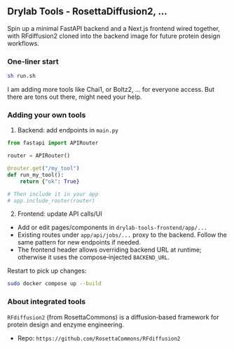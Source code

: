 ## Drylab Tools - RosettaDiffusion2, ...

Spin up a minimal FastAPI backend and a Next.js frontend wired together, with RFdiffusion2 cloned into the backend image for future protein design workflows.

### One‑liner start

```bash
sh run.sh
```

I am adding more tools like Chai1, or Boltz2, ... for everyone access. But there are tons out there, might need your help.

### Adding your own tools

1) Backend: add endpoints in `main.py`

```python
from fastapi import APIRouter

router = APIRouter()

@router.get("/my_tool")
def run_my_tool():
    return {"ok": True}

# Then include it in your app
# app.include_router(router)
```

2) Frontend: update API calls/UI

- Add or edit pages/components in `drylab-tools-frontend/app/...`
- Existing routes under `app/api/jobs/...` proxy to the backend. Follow the same pattern for new endpoints if needed.
- The frontend header allows overriding backend URL at runtime; otherwise it uses the compose‑injected `BACKEND_URL`.

Restart to pick up changes:

```bash
sudo docker compose up --build
```

### About integrated tools

`RFdiffusion2` (from RosettaCommons) is a diffusion‑based framework for protein design and enzyme engineering.
- Repo: `https://github.com/RosettaCommons/RFdiffusion2`
